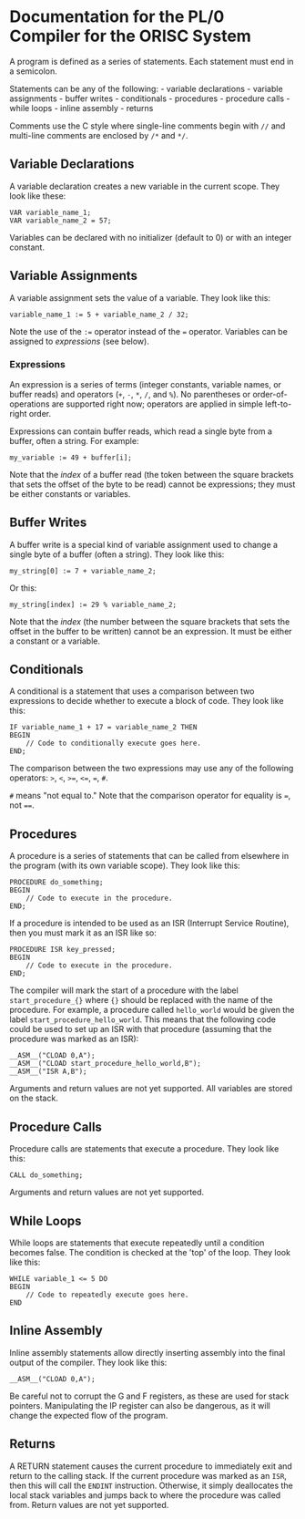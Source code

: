 # Documentation for the PL/0 Compiler for the ORISC System

A program is defined as a series of statements. Each statement must end in a semicolon.

Statements can be any of the following:
    - variable declarations
    - variable assignments
    - buffer writes
    - conditionals
    - procedures
    - procedure calls
    - while loops
    - inline assembly
    - returns

Comments use the C style where single-line comments begin with `//` and multi-line comments are enclosed by `/*` and `*/`.

## Variable Declarations

A variable declaration creates a new variable in the current scope. They look like these:

```
VAR variable_name_1;
VAR variable_name_2 = 57;
```

Variables can be declared with no initializer (default to 0) or with an integer constant.

## Variable Assignments

A variable assignment sets the value of a variable. They look like this:

```
variable_name_1 := 5 + variable_name_2 / 32;
```

Note the use of the `:=` operator instead of the `=` operator. Variables can be assigned to _expressions_ (see below).

### Expressions

An expression is a series of terms (integer constants, variable names, or buffer reads) and operators (`+`, `-`, `*`, `/`, and `%`). No parentheses or order-of-operations are supported right now; operators are applied in simple left-to-right order.

Expressions can contain buffer reads, which read a single byte from a buffer, often a string. For example:

```
my_variable := 49 + buffer[i];
```

Note that the _index_ of a buffer read (the token between the square brackets that sets the offset of the byte to be read) cannot be expressions; they must be either constants or variables.

## Buffer Writes

A buffer write is a special kind of variable assignment used to change a single byte of a buffer (often a string). They look like this:

```
my_string[0] := 7 + variable_name_2;
```

Or this:

```
my_string[index] := 29 % variable_name_2;
```

Note that the _index_ (the number between the square brackets that sets the offset in the buffer to be written) cannot be an expression. It must be either a constant or a variable.

## Conditionals

A conditional is a statement that uses a comparison between two expressions to decide whether to execute a block of code. They look like this:

```
IF variable_name_1 + 17 = variable_name_2 THEN
BEGIN
    // Code to conditionally execute goes here.
END;
```

The comparison between the two expressions may use any of the following operators: `>`, `<`, `>=`, `<=`, `=`, `#`.

`#` means "not equal to." Note that the comparison operator for equality is `=`, not `==`.

## Procedures

A procedure is a series of statements that can be called from elsewhere in the program (with its own variable scope). They look like this:

```
PROCEDURE do_something;
BEGIN
    // Code to execute in the procedure.
END;
```

If a procedure is intended to be used as an ISR (Interrupt Service Routine), then you must mark it as an ISR like so:

```
PROCEDURE ISR key_pressed;
BEGIN
    // Code to execute in the procedure.
END;
```

The compiler will mark the start of a procedure with the label `start_procedure_{}` where `{}` should be replaced with the name of the procedure. For example, a procedure called `hello_world` would be given the label `start_procedure_hello_world`. This means that the following code could be used to set up an ISR with that procedure (assuming that the procedure was marked as an ISR):

```
__ASM__("CLOAD 0,A");
__ASM__("CLOAD start_procedure_hello_world,B");
__ASM__("ISR A,B");
```

Arguments and return values are not yet supported. All variables are stored on the stack.

## Procedure Calls

Procedure calls are statements that execute a procedure. They look like this:

```
CALL do_something;
```

Arguments and return values are not yet supported.

## While Loops

While loops are statements that execute repeatedly until a condition becomes false. The condition is checked at the 'top' of the loop. They look like this:

```
WHILE variable_1 <= 5 DO
BEGIN
    // Code to repeatedly execute goes here.
END
```

## Inline Assembly

Inline assembly statements allow directly inserting assembly into the final output of the compiler. They look like this:

```
__ASM__("CLOAD 0,A");
```

Be careful not to corrupt the G and F registers, as these are used for stack pointers. Manipulating the IP register can also be dangerous, as it will change the expected flow of the program.

## Returns

A RETURN statement causes the current procedure to immediately exit and return to the calling stack. If the current procedure was marked as an `ISR`, then this will call the `ENDINT` instruction. Otherwise, it simply deallocates the local stack variables and jumps back to where the procedure was called from. Return values are not yet supported.
